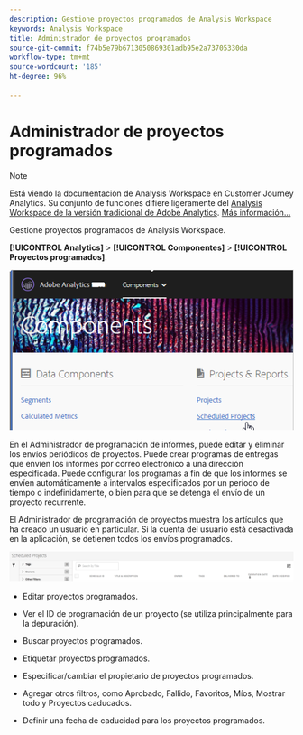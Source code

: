 ```yaml
---
description: Gestione proyectos programados de Analysis Workspace
keywords: Analysis Workspace
title: Administrador de proyectos programados
source-git-commit: f74b5e79b6713050869301adb95e2a73705330da
workflow-type: tm+mt
source-wordcount: '185'
ht-degree: 96%

---
```



# Administrador de proyectos programados

>[!NOTE]
>
>Está viendo la documentación de Analysis Workspace en Customer Journey Analytics. Su conjunto de funciones difiere ligeramente del [Analysis Workspace de la versión tradicional de Adobe Analytics](https://experienceleague.adobe.com/docs/analytics/analyze/analysis-workspace/home.html). [Más información...](/help/getting-started/cja-aa.md)

Gestione proyectos programados de Analysis Workspace.

**[!UICONTROL Analytics]** > **[!UICONTROL Componentes]** > **[!UICONTROL Proyectos programados]**.

![](assets/components-scheduled-projects.png)

En el Administrador de programación de informes, puede editar y eliminar los envíos periódicos de proyectos. Puede crear programas de entregas que envíen los informes por correo electrónico a una dirección especificada. Puede configurar los programas a fin de que los informes se envíen automáticamente a intervalos especificados por un periodo de tiempo o indefinidamente, o bien para que se detenga el envío de un proyecto recurrente.

El Administrador de programación de proyectos muestra los artículos que ha creado un usuario en particular. Si la cuenta del usuario está desactivada en la aplicación, se detienen todos los envíos programados.

![](assets/scheduled-projects.png)

* Editar proyectos programados.
* Ver el ID de programación de un proyecto (se utiliza principalmente para la depuración).
* Buscar proyectos programados.
* Etiquetar proyectos programados.
* Especificar/cambiar el propietario de proyectos programados.
* Agregar otros filtros, como Aprobado, Fallido, Favoritos, Míos, Mostrar todo y Proyectos caducados.

* Definir una fecha de caducidad para los proyectos programados.

